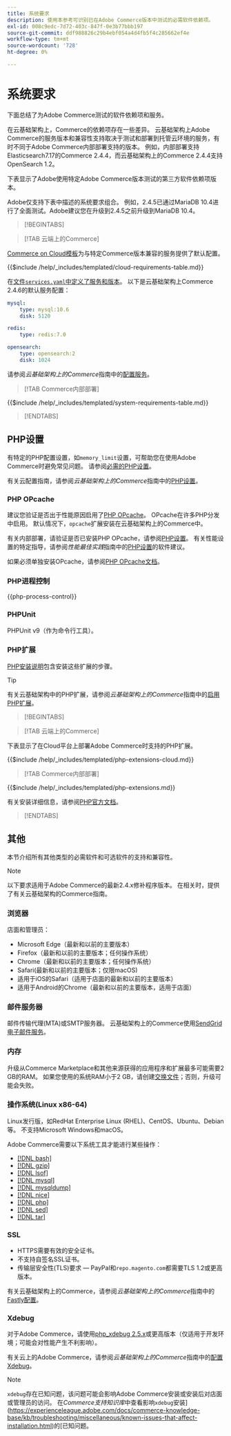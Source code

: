 ```yaml
---
title: 系统要求
description: 使用本参考可识别已在Adobe Commerce版本中测试的必需软件依赖项。
exl-id: 008c9edc-7d72-403c-847f-0e3b77bbb197
source-git-commit: ddf988826c29b4ebf054a4d4fb5f4c285662ef4e
workflow-type: tm+mt
source-wordcount: '728'
ht-degree: 0%

---
```


# 系统要求

下面总结了为Adobe Commerce测试的软件依赖项和服务。

在云基础架构上，Commerce的依赖项存在一些差异。 云基础架构上Adobe Commerce的服务版本和兼容性支持取决于测试和部署到托管云环境的服务，有时不同于Adobe Commerce内部部署支持的版本。 例如，内部部署支持Elasticsearch7.17的Commerce 2.4.4，而云基础架构上的Commerce 2.4.4支持OpenSearch 1.2。

下表显示了Adobe使用特定Adobe Commerce版本测试的第三方软件依赖项版本。

Adobe仅支持下表中描述的系统要求组合。 例如，2.4.5已通过MariaDB 10.4进行了全面测试。Adobe建议您在升级到2.4.5之前升级到MariaDB 10.4。

>[!BEGINTABS]

>[!TAB 云端上的Commerce]

[Commerce on Cloud模板](https://github.com/magento/magento-cloud)为与特定Commerce版本兼容的服务提供了默认配置。

{{$include /help/_includes/templated/cloud-requirements-table.md}}

在[文件`services.yaml`中定义了服务和版本](https://github.com/magento/magento-cloud/blob/master/.magento/services.yaml)。 以下是云基础架构上Commerce 2.4.6的默认服务配置：

```yaml
mysql:
    type: mysql:10.6
    disk: 5120

redis:
    type: redis:7.0

opensearch:
    type: opensearch:2
    disk: 1024
```

请参阅&#x200B;_云基础架构上的Commerce_&#x200B;指南中的[配置服务](https://experienceleague.adobe.com/docs/commerce-cloud-service/user-guide/configure/service/services-yaml.html)。

>[!TAB Commerce内部部署]

{{$include /help/_includes/templated/system-requirements-table.md}}

>[!ENDTABS]

## PHP设置

有特定的PHP配置设置，如`memory_limit`设置，可帮助您在使用Adobe Commerce时避免常见问题。 请参阅[必需的PHP设置](prerequisites/php-settings.md)。

有关云配置指南，请参阅&#x200B;_云基础架构上的Commerce_&#x200B;指南中的[PHP设置](https://experienceleague.adobe.com/docs/commerce-cloud-service/user-guide/configure/app/php-settings.html)。

### PHP OPcache

建议您验证是否出于性能原因启用了[PHP OPcache](https://www.php.net/manual/en/intro.opcache.php)。 OPcache在许多PHP分发中启用。 默认情况下，`opcache`扩展安装在云基础架构上的Commerce中。

有关内部部署，请验证是否已安装PHP OPcache，请参阅[PHP设置](prerequisites/php-settings.md)。 有关性能设置的特定指导，请参阅&#x200B;_性能最佳实践_&#x200B;指南中的[PHP设置](https://experienceleague.adobe.com/docs/commerce-operations/performance-best-practices/software.html#php-settings)的软件建议。

如果必须单独安装OPcache，请参阅[PHP OPcache文档](https://www.php.net/manual/en/opcache.setup.php)。

### PHP进程控制

{{php-process-control}}

### PHPUnit

PHPUnit v9（作为命令行工具）。

### PHP扩展

[PHP安装说明](prerequisites/php-settings.md)包含安装这些扩展的步骤。

>[!TIP]
>
>有关云基础架构中的PHP扩展，请参阅&#x200B;_云基础架构上的Commerce_&#x200B;指南中的[启用PHP扩展](https://experienceleague.adobe.com/docs/commerce-cloud-service/user-guide/configure/app/php-settings.html#enable-extensions)。

>[!BEGINTABS]

>[!TAB 云端上的Commerce]

下表显示了在Cloud平台上部署Adobe Commerce时支持的PHP扩展。

{{$include /help/_includes/templated/php-extensions-cloud.md}}

>[!TAB Commerce内部部署]

{{$include /help/_includes/templated/php-extensions.md}}

有关安装详细信息，请参阅[PHP官方文档](https://www.php.net/manual/en/extensions.php)。

>[!ENDTABS]

## 其他

本节介绍所有其他类型的必需软件和可选软件的支持和兼容性。

>[!NOTE]
>
>以下要求适用于Adobe Commerce的最新2.4.x修补程序版本。 在相关时，提供了有关云基础架构的Commerce指南。

### 浏览器

店面和管理员：

- Microsoft Edge（最新和以前的主要版本）
- Firefox（最新和以前的主要版本；任何操作系统）
- Chrome（最新和以前的主要版本；任何操作系统）
- Safari(最新和以前的主要版本；仅限macOS)
- 适用于iOS的Safari（适用于店面的最新和以前的主要版本）
- 适用于Android的Chrome（最新和以前的主要版本，适用于店面）

### 邮件服务器

邮件传输代理(MTA)或SMTP服务器。 云基础架构上的Commerce使用[SendGrid电子邮件服务](https://experienceleague.adobe.com/docs/commerce-cloud-service/user-guide/project/sendgrid.html)。

### 内存

升级从Commerce Marketplace和其他来源获得的应用程序和扩展最多可能需要2 GB的RAM。 如果您使用的系统RAM小于2 GB，请创建[交换文件](https://support.magento.com/hc/en-us/articles/360032980432)；否则，升级可能会失败。

### 操作系统(Linux x86-64)

Linux发行版，如RedHat Enterprise Linux (RHEL)、CentOS、Ubuntu、Debian等。 不支持Microsoft Windows和macOS。

Adobe Commerce需要以下系统工具才能进行某些操作：

- [[!DNL bash]](https://www.gnu.org/software/bash/)
- [[!DNL gzip]](https://www.gzip.org/)
- [[!DNL lsof]](https://linux.die.net/man/8/lsof)
- [[!DNL mysql]](https://www.mysql.com/)
- [[!DNL mysqldump]](https://dev.mysql.com/doc/refman/8.0/en/mysqldump.html)
- [[!DNL nice]](https://linux.die.net/man/1/nice)
- [[!DNL php]](https://www.php.net/)
- [[!DNL sed]](https://www.gnu.org/software/sed/manual/sed.html)
- [[!DNL tar]](https://linux.die.net/man/1/tar)

### SSL

- HTTPS需要有效的安全证书。
- 不支持自签名SSL证书。
- 传输层安全性(TLS)要求 — PayPal和`repo.magento.com`都需要TLS 1.2或更高版本。

有关云基础架构上的Commerce，请参阅&#x200B;_云基础架构上的Commerce_&#x200B;指南中的[Fastly配置](https://experienceleague.adobe.com/docs/commerce-cloud-service/user-guide/cdn/setup-fastly/fastly-configuration.html)。

### Xdebug

对于Adobe Commerce，请使用[php_xdebug 2.5.x](https://xdebug.org/download)或更高版本（仅适用于开发环境；可能会对性能产生不利影响）。

有关云上的Adobe Commerce，请参阅&#x200B;_云基础架构上的Commerce_&#x200B;指南中的[配置Xdebug](https://experienceleague.adobe.com/docs/commerce-cloud-service/user-guide/develop/test/debug.html)。

>[!NOTE]
>
>`xdebug`存在已知问题，该问题可能会影响Adobe Commerce安装或安装后对店面或管理员的访问。 在&#x200B;_Commerce支持知识库_&#x200B;中查看影响`xdebug`安装](https://experienceleague.adobe.com/docs/commerce-knowledge-base/kb/troubleshooting/miscellaneous/known-issues-that-affect-installation.html)的[已知问题。
